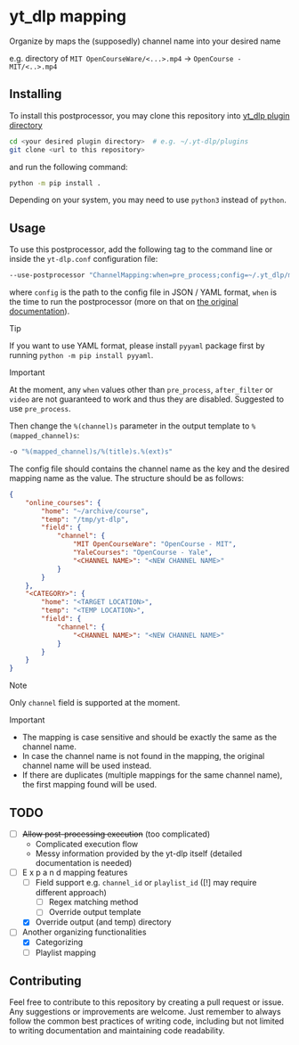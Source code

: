 # yt_dlp mapping

Organize by maps the (supposedly) channel name into your desired name

e.g. directory of `MIT OpenCourseWare/<...>.mp4` -> `OpenCourse - MIT/<..>.mp4`

## Installing

To install this postprocessor, you may clone this repository into [yt_dlp plugin directory](https://github.com/yt-dlp/yt-dlp?tab=readme-ov-file#installing-plugins)

```bash
cd <your desired plugin directory>  # e.g. ~/.yt-dlp/plugins
git clone <url to this repository>
```

and run the following command:

```bash
python -m pip install .
```

Depending on your system, you may need to use `python3` instead of `python`.

## Usage

To use this postprocessor, add the following tag to the command line or inside the `yt-dlp.conf` configuration file:

```bash
--use-postprocessor "ChannelMapping:when=pre_process;config=~/.yt_dlp/mapping.json"
```

where `config` is the path to the config file in JSON / YAML format, `when` is the time to run the postprocessor (more on that on [the original documentation](https://github.com/yt-dlp/yt-dlp?tab=readme-ov-file#post-processing-options)).

> [!TIP]
> If you want to use YAML format, please install `pyyaml` package first by running `python -m pip install pyyaml`.

> [!IMPORTANT]
> At the moment, any `when` values other than `pre_process`, `after_filter` or `video` are not guaranteed to work and thus they are disabled. Suggested to use `pre_process`.

Then change the `%(channel)s` parameter in the output template to `%(mapped_channel)s`:

```bash
-o "%(mapped_channel)s/%(title)s.%(ext)s"
```

The config file should contains the channel name as the key and the desired mapping name as the value. The structure should be as follows:

```json
{
    "online_courses": {
        "home": "~/archive/course",
        "temp": "/tmp/yt-dlp",
        "field": {
            "channel": {
                "MIT OpenCourseWare": "OpenCourse - MIT",
                "YaleCourses": "OpenCourse - Yale",
                "<CHANNEL NAME>": "<NEW CHANNEL NAME>"
            }
        }
    },
    "<CATEGORY>": {
        "home": "<TARGET LOCATION>",
        "temp": "<TEMP LOCATION>",
        "field": {
            "channel": {
                "<CHANNEL NAME>": "<NEW CHANNEL NAME>"
            }
        }
    }
}
```

> [!NOTE]
> Only `channel` field is supported at the moment.

> [!IMPORTANT]
> - The mapping is case sensitive and should be exactly the same as the channel name.
> - In case the channel name is not found in the mapping, the original channel name will be used instead.
> - If there are duplicates (multiple mappings for the same channel name), the first mapping found will be used.

## TODO

- [ ] ~~Allow post-processing execution~~ (too complicated)
  - Complicated execution flow
  - Messy information provided by the yt-dlp itself (detailed documentation is needed)
- [ ] E x p a n d  mapping features
  - [ ] Field support e.g. `channel_id` or `playlist_id` ([!] may require different approach)
    - [ ] Regex matching method
    - [ ] Override output template
  - [x] Override output (and temp) directory
- [ ] Another organizing functionalities
  - [x] Categorizing
  - [ ] Playlist mapping

## Contributing

Feel free to contribute to this repository by creating a pull request or issue. Any suggestions or improvements are welcome. Just remember to always follow the common best practices of writing code, including but not limited to writing documentation and maintaining code readability.
